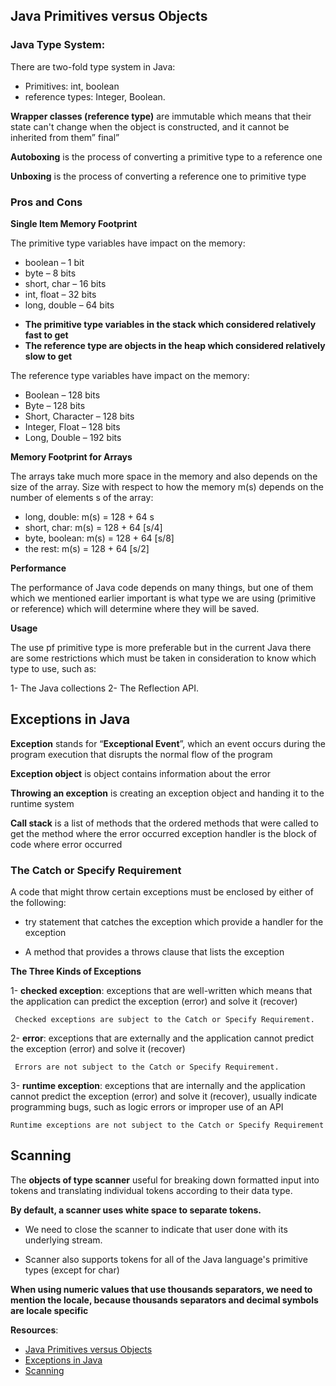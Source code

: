 ## Java Primitives versus Objects

### Java Type System:

There are two-fold type system in Java:

- Primitives: int, boolean
- reference types: Integer, Boolean.

**Wrapper classes (reference type)** are immutable which means that their state can't change when the object is constructed, and it cannot be inherited from them” final”

**Autoboxing** is the process of converting a primitive type to a reference one

**Unboxing** is the process of converting a reference one to primitive type

### Pros and Cons

**Single Item Memory Footprint**

The primitive type variables have impact on the memory:

- boolean – 1 bit
- byte – 8 bits
- short, char – 16 bits
- int, float – 32 bits
- long, double – 64 bits

* **The primitive type variables in the stack which considered relatively fast to get**
* **The reference type are objects in the heap which considered relatively slow to get**

The reference type variables have impact on the memory:

- Boolean – 128 bits
- Byte – 128 bits
- Short, Character – 128 bits
- Integer, Float – 128 bits
- Long, Double – 192 bits

**Memory Footprint for Arrays**

The arrays take much more space in the memory and also depends on the size of the array.
Size with respect to how the memory m(s) depends on the number of elements s of the array:

- long, double: m(s) = 128 + 64 s
- short, char: m(s) = 128 + 64 [s/4]
- byte, boolean: m(s) = 128 + 64 [s/8]
- the rest: m(s) = 128 + 64 [s/2]

**Performance**

The performance of Java code depends on many things, but one of them which we mentioned earlier important is what type we are using (primitive or reference) which will determine where they will be saved.

**Usage**

The use pf primitive type is more preferable but in the current Java there are some restrictions which must be taken in consideration to know which type to use, such as:

1- The Java collections
2- The Reflection API.

## Exceptions in Java

**Exception** stands for “**Exceptional Event**”, which an event occurs during the program execution that disrupts the normal flow of the program

**Exception object** is object contains information about the error

**Throwing an exception** is creating an exception object and handing it to the runtime system

**Call stack** is a list of methods that the ordered methods that were called to get the method where the error occurred
exception handler is the block of code where error occurred

### The Catch or Specify Requirement

A code that might throw certain exceptions must be enclosed by either of the following:

- try statement that catches the exception which provide a handler for the exception

- A method that provides a throws clause that lists the exception

**The Three Kinds of Exceptions**

1- **checked exception**: exceptions that are well-written which means that the application can predict the exception (error) and solve it (recover)

     Checked exceptions are subject to the Catch or Specify Requirement.

2- **error**: exceptions that are externally and the application cannot predict the exception (error) and solve it (recover)

     Errors are not subject to the Catch or Specify Requirement.

3- **runtime exception**: exceptions that are internally and the application cannot predict the exception (error) and solve it (recover), usually indicate programming bugs, such as logic errors or improper use of an API

    Runtime exceptions are not subject to the Catch or Specify Requirement

## Scanning

The **objects of type scanner** useful for breaking down formatted input into tokens and translating individual tokens according to their data type.

**By default, a scanner uses white space to separate tokens.**

- We need to close the scanner to indicate that user done with its underlying stream.

- Scanner also supports tokens for all of the Java language's primitive types (except for char)

**When using numeric values that use thousands separators, we need to mention the locale, because thousands separators and decimal symbols are locale specific**

**Resources**:

- [Java Primitives versus Objects](https://www.baeldung.com/java-primitives-vs-objects)
- [Exceptions in Java](https://docs.oracle.com/javase/tutorial/essential/exceptions/index.html)
- [Scanning](https://docs.oracle.com/javase/tutorial/essential/io/scanning.html)
